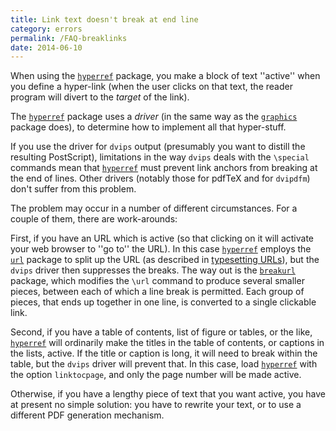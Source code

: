 ```yaml
---
title: Link text doesn't break at end line
category: errors
permalink: /FAQ-breaklinks
date: 2014-06-10
---
```


When using the [`hyperref`](https://ctan.org/pkg/hyperref) package, you make a block of text
''active'' when you define a hyper-link (when the user clicks on
that text, the reader program will divert to the _target_ of the
link).

The [`hyperref`](https://ctan.org/pkg/hyperref) package uses a _driver_ (in the same way
as the [`graphics`](https://ctan.org/pkg/graphics) package does), to determine how to implement
all that hyper-stuff.

If you use the driver for `dvips` output (presumably you want
to distill the resulting PostScript), limitations in the way `dvips`
deals with the `\special` commands mean that [`hyperref`](https://ctan.org/pkg/hyperref)
must prevent link anchors from breaking at the end of lines.  Other
drivers (notably those for pdfTeX and for `dvipdfm`) don't
suffer from this problem.

The problem may occur in a number of different circumstances.  For a
couple of them, there are work-arounds:

First, if you have an URL which is active (so that clicking on
it will activate your web browser to ''go to'' the URL).  In
this case [`hyperref`](https://ctan.org/pkg/hyperref) employs the [`url`](https://ctan.org/pkg/url) package to
split up the URL (as described in 
[typesetting URLs](FAQ-setURL)), but the
`dvips` driver then suppresses the breaks.  The way out is
the [`breakurl`](https://ctan.org/pkg/breakurl) package, which modifies the `\url` command
to produce several smaller pieces, between each of which a line break
is permitted.  Each group of pieces, that ends up together in one
line, is converted to a single clickable link.

Second, if you have a table of contents, list of figure or tables, or
the like, [`hyperref`](https://ctan.org/pkg/hyperref) will ordinarily make the titles in the
table of contents, or captions in the lists, active.  If the title or
caption is long, it will need to break within the table, but the
`dvips` driver will prevent that.  In this case, load
[`hyperref`](https://ctan.org/pkg/hyperref) with the option `linktocpage`, and only
the page number will be made active.

Otherwise, if you have a lengthy piece of text that you want active,
you have at present no simple solution: you have to rewrite your text,
or to use a different PDF generation mechanism.


